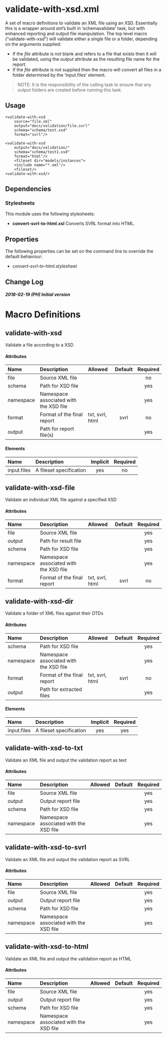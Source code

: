 # validate-with-xsd.xml

A set of macro definitions to validate an XML file using an XSD.
Essentially this is a wrapper around *ant*’s built in ‘schemavalidate’
task, but with enhanced reporting and output file manipulation. The top
level macro (“validate-with-xsd”) will validate either a single file or
a folder, depending on the arguments supplied:

  - If the *file* attribute is not blank and refers to a file that
    exists then it will be validated, using the *output* attribute as
    the resulting file name for the report.
  - If the *file* attribute is not supplied then the macro will convert
    all files in a folder determined by the ‘input.files’ element.

> NOTE: It is the responsibility of the calling task to ensure that any
> output folders are created before running this task.

## Usage

    <validate-with-xsd
        source="file.xml"
        output="docs/validation/file.svrl"
        schema="schema/test.xsd"
        format="svrl"/>

    <validate-with-xsd
        output="docs/validation/"
        schema="schema/test1.xsd"
        format="html"/>
        <fileset dir="models/instances">
        <include name="*.xml"/>
        <fileset/>
    <validate-with-xsd/>

## Dependencies

### Stylesheets

This module uses the following stylesheets:

  - **convert-svrl-to-html.xsl** Converts SVRL format into HTML.

## Properties

The following properties can be set on the command line to override the
default behaviour:

  - *convert-svrl-to-html.stylesheet*

## Change Log

##### 2018-02-19 (PH) Initial version

# Macro Definitions

## validate-with-xsd

Validate a file according to a
XSD

#### Attributes

| Name      | Description                            | Allowed         | Default | Required |
| :-------- | :------------------------------------- | :-------------- | :-----: | :------: |
| file      | Source XML file                        |                 |         |    no    |
| schema    | Path for XSD file                      |                 |         |   yes    |
| namespace | Namespace associated with the XSD file |                 |         |   yes    |
| format    | Format of the final report             | txt, svrl, html |  svrl   |    no    |
| output    | Path for report file(s)                |                 |         |   yes    |

#### Elements

| Name        | Description             | Implicit | Required |
| :---------- | :---------------------- | :------: | :------: |
| input.files | A fileset specification |   yes    |    no    |

## validate-with-xsd-file

Validate an individual XML file against a specified
XSD

#### Attributes

| Name      | Description                            | Allowed         | Default | Required |
| :-------- | :------------------------------------- | :-------------- | :-----: | :------: |
| file      | Source XML file                        |                 |         |   yes    |
| output    | Path for result file                   |                 |         |   yes    |
| schema    | Path for XSD file                      |                 |         |   yes    |
| namespace | Namespace associated with the XSD file |                 |         |   yes    |
| format    | Format of the final report             | txt, svrl, html |  svrl   |    no    |

## validate-with-xsd-dir

Validate a folder of XML files against their
DTDs

#### Attributes

| Name      | Description                            | Allowed         | Default | Required |
| :-------- | :------------------------------------- | :-------------- | :-----: | :------: |
| schema    | Path for XSD file                      |                 |         |   yes    |
| namespace | Namespace associated with the XSD file |                 |         |   yes    |
| format    | Format of the final report             | txt, svrl, html |  svrl   |    no    |
| output    | Path for extracted files               |                 |         |   yes    |

#### Elements

| Name        | Description             | Implicit | Required |
| :---------- | :---------------------- | :------: | :------: |
| input.files | A fileset specification |   yes    |   yes    |

## validate-with-xsd-to-txt

Validate an XML file and output the validation report as
text

#### Attributes

| Name      | Description                            | Allowed | Default | Required |
| :-------- | :------------------------------------- | :------ | :-----: | :------: |
| file      | Source XML file                        |         |         |   yes    |
| output    | Output report file                     |         |         |   yes    |
| schema    | Path for XSD file                      |         |         |   yes    |
| namespace | Namespace associated with the XSD file |         |         |   yes    |

## validate-with-xsd-to-svrl

Validate an XML file and output the validation report as
SVRL

#### Attributes

| Name      | Description                            | Allowed | Default | Required |
| :-------- | :------------------------------------- | :------ | :-----: | :------: |
| file      | Source XML file                        |         |         |   yes    |
| output    | Output report file                     |         |         |   yes    |
| schema    | Path for XSD file                      |         |         |   yes    |
| namespace | Namespace associated with the XSD file |         |         |   yes    |

## validate-with-xsd-to-html

Validate an XML file and output the validation report as
HTML

#### Attributes

| Name      | Description                            | Allowed | Default | Required |
| :-------- | :------------------------------------- | :------ | :-----: | :------: |
| file      | Source XML file                        |         |         |   yes    |
| output    | Output report file                     |         |         |   yes    |
| schema    | Path for XSD file                      |         |         |   yes    |
| namespace | Namespace associated with the XSD file |         |         |   yes    |
